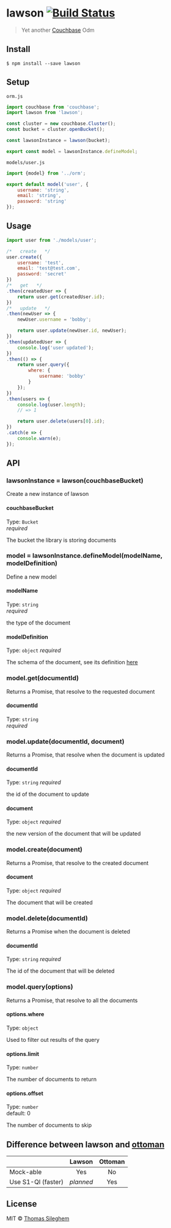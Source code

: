 # lawson [![Build Status](https://travis-ci.org/mastilver/lawson.svg?branch=master)](https://travis-ci.org/mastilver/lawson)

> Yet another [Couchbase](http://www.couchbase.com/) Odm


## Install

```
$ npm install --save lawson
```


## Setup

`orm.js`
```js
import couchbase from 'couchbase';
import lawson from 'lawson';

const cluster = new couchbase.Cluster();
const bucket = cluster.openBucket();

const lawsonInstance = lawson(bucket);

export const model = lawsonInstance.defineModel;
```

`models/user.js`
```js
import {model} from '../orm';

export default model('user', {
    username: 'string',
    email: 'string',
    password: 'string'
});
```

## Usage

```js
import user from './models/user';

/*   create   */
user.create({
    username: 'test',
    email: 'test@test.com',
    password: 'secret'
})
/*   get   */
.then(createdUser => {
    return user.get(createdUser.id);
})
/*   update   */
.then(newUser => {
    newUser.username = 'bobby';

    return user.update(newUser.id, newUser);
})
.then(updatedUser => {
    console.log('user updated');
})
.then(() => {
    return user.query({
        where: {
            username: 'bobby'
        }
    });
})
.then(users => {
    console.log(user.length);
    // => 1

    return user.delete(users[0].id);
})
.catch(e => {
    console.warn(e);
});
```


## API

### lawsonInstance = lawson(couchbaseBucket)

Create a new instance of lawson

#### couchbaseBucket

Type: `Bucket`  
*required*

The bucket the library is storing documents

### model = lawsonInstance.defineModel(modelName, modelDefinition)

Define a new model

#### modelName

Type: `string`  
*required*

the type of the document

#### modelDefinition

Type: `object`
*required*

The schema of the document, see its definition [here](https://github.com/mastilver/db-schema-validator#schema-definition)

### model.get(documentId)

Returns a Promise, that resolve to the requested document

#### documentId

Type: `string`  
*required*

### model.update(documentId, document)

Returns a Promise, that resolve when the document is updated

#### documentId

Type: `string`
*required*

the id of the document to update

#### document

Type: `object`
*required*

the new version of the document that will be updated

### model.create(document)

Returns a Promise, that resolve to the created document

#### document

Type: `object`
*required*

The document that will be created

### model.delete(documentId)

Returns a Promise when the document is deleted

#### documentId

Type: `string`
*required*

The id of the document that will be deleted

### model.query(options)

Returns a Promise, that resolve to all the documents

#### options.where

Type: `object`

Used to filter out results of the query

#### options.limit

Type: `number`

The number of documents to return

#### options.offset

Type: `number`  
default: 0

The number of documents to skip


## Difference between lawson and [ottoman](https://github.com/couchbaselabs/node-ottoman)

|                       | Lawson        | Ottoman       |
| :-------------------- | :-----------: | :-----------: |
| Mock-able             |      Yes      |      No       |
| Use S1-Ql (faster)    |   *planned*   |      Yes      |


## License

MIT © [Thomas Sileghem](http://mastilver.com)
